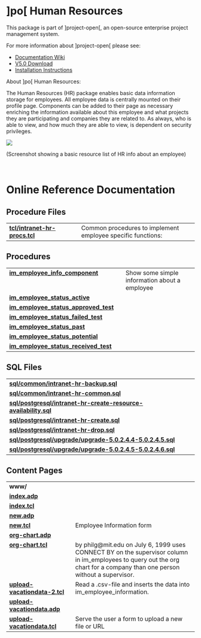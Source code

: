 # ]po[ Human Resources
This package is part of ]project-open[, an open-source enterprise project management system.

For more information about ]project-open[ please see:
* [Documentation Wiki](http://www.project-open.com/en/)
* [V5.0 Download](https://sourceforge.net/projects/project-open/files/project-open/V5.0/)
* [Installation Instructions](http://www.project-open.com/en/list-installers)

About ]po[ Human Resources:

<p><p>The Human Resources (HR) package enables basic data information storage for employees. All employee data is centrally mounted on their profile page. Components can be added to their page as necessary enriching the information available about this employee and what projects they are participating and companies they are related to. As always, who is able to view, and how much they are able to view, is dependent on security privileges. <p><p><img src="http://www.project-open.com/images/manual_screenshots/screenshot_human_resource_management.gif" /><p>(Screenshot showing a basic resource list of HR info about an employee) <p><p> &shy; 

# Online Reference Documentation

## Procedure Files

<table cellpadding="0" cellspacing="0"><tr valign="top"><td style="width:35%"><b><a href="http://www.project-open.com//api-doc/procs-file-view?version_id=1027&amp;path=packages/intranet-hr/tcl/intranet-hr-procs.tcl">tcl/intranet-hr-procs.tcl</a></b></td><td></td><td>Common procedures to implement employee specific functions: </td></tr></table>

## Procedures

<table cellpadding="0" cellspacing="0"><tr valign="top"><td style="width:35%"><b><a href="http://www.project-open.com//api-doc/proc-view?version_id=1027&amp;proc=im_employee_info_component">im_employee_info_component</a></b></td><td></td><td>Show some simple information about a employee </td></tr><tr valign="top"><td style="width:35%"><b><a href="http://www.project-open.com//api-doc/proc-view?version_id=1027&amp;proc=im_employee_status_active">im_employee_status_active</a></b></td><td></td><td></td></tr><tr valign="top"><td style="width:35%"><b><a href="http://www.project-open.com//api-doc/proc-view?version_id=1027&amp;proc=im_employee_status_approved_test">im_employee_status_approved_test</a></b></td><td></td><td></td></tr><tr valign="top"><td style="width:35%"><b><a href="http://www.project-open.com//api-doc/proc-view?version_id=1027&amp;proc=im_employee_status_failed_test">im_employee_status_failed_test</a></b></td><td></td><td></td></tr><tr valign="top"><td style="width:35%"><b><a href="http://www.project-open.com//api-doc/proc-view?version_id=1027&amp;proc=im_employee_status_past">im_employee_status_past</a></b></td><td></td><td></td></tr><tr valign="top"><td style="width:35%"><b><a href="http://www.project-open.com//api-doc/proc-view?version_id=1027&amp;proc=im_employee_status_potential">im_employee_status_potential</a></b></td><td></td><td></td></tr><tr valign="top"><td style="width:35%"><b><a href="http://www.project-open.com//api-doc/proc-view?version_id=1027&amp;proc=im_employee_status_received_test">im_employee_status_received_test</a></b></td><td></td><td></td></tr></table>

## SQL Files

<table cellpadding="0" cellspacing="0"><tr valign="top"><td><b><a href="http://www.project-open.com//api-doc/display-sql?package_key=intranet-hr&amp;url=common/intranet-hr-backup.sql&amp;version_id=1027">sql/common/intranet-hr-backup.sql</a></b></td><td></td><td></td></tr><tr valign="top"><td><b><a href="http://www.project-open.com//api-doc/display-sql?package_key=intranet-hr&amp;url=common/intranet-hr-common.sql&amp;version_id=1027">sql/common/intranet-hr-common.sql</a></b></td><td></td><td></td></tr><tr valign="top"><td><b><a href="http://www.project-open.com//api-doc/display-sql?package_key=intranet-hr&amp;url=postgresql/intranet-hr-create-resource-availability.sql&amp;version_id=1027">sql/postgresql/intranet-hr-create-resource-availability.sql</a></b></td><td></td><td></td></tr><tr valign="top"><td><b><a href="http://www.project-open.com//api-doc/display-sql?package_key=intranet-hr&amp;url=postgresql/intranet-hr-create.sql&amp;version_id=1027">sql/postgresql/intranet-hr-create.sql</a></b></td><td></td><td></td></tr><tr valign="top"><td><b><a href="http://www.project-open.com//api-doc/display-sql?package_key=intranet-hr&amp;url=postgresql/intranet-hr-drop.sql&amp;version_id=1027">sql/postgresql/intranet-hr-drop.sql</a></b></td><td></td><td></td></tr><tr valign="top"><td><b><a href="http://www.project-open.com//api-doc/display-sql?package_key=intranet-hr&amp;url=postgresql/upgrade/upgrade-5.0.2.4.4-5.0.2.4.5.sql&amp;version_id=1027">sql/postgresql/upgrade/upgrade-5.0.2.4.4-5.0.2.4.5.sql</a></b></td><td></td><td></td></tr><tr valign="top"><td><b><a href="http://www.project-open.com//api-doc/display-sql?package_key=intranet-hr&amp;url=postgresql/upgrade/upgrade-5.0.2.4.5-5.0.2.4.6.sql&amp;version_id=1027">sql/postgresql/upgrade/upgrade-5.0.2.4.5-5.0.2.4.6.sql</a></b></td><td></td><td></td></tr></table>

## Content Pages

<table cellpadding="0" cellspacing="0"><tr valign="top"><td><b>www/</b></td></tr><tr valign="top"><td style="width:35%"><b><a href="http://www.project-open.com//api-doc/content-page-view?version_id=1027&amp;path=packages/intranet-hr/www/index.adp">index.adp</a></b></td><td></td></tr><tr valign="top"><td style="width:35%"><b><a href="http://www.project-open.com//api-doc/content-page-view?version_id=1027&amp;path=packages/intranet-hr/www/index.tcl">index.tcl</a></b></td><td></td></tr><tr valign="top"><td style="width:35%"><b><a href="http://www.project-open.com//api-doc/content-page-view?version_id=1027&amp;path=packages/intranet-hr/www/new.adp">new.adp</a></b></td><td></td></tr><tr valign="top"><td style="width:35%"><b><a href="http://www.project-open.com//api-doc/content-page-view?version_id=1027&amp;path=packages/intranet-hr/www/new.tcl">new.tcl</a></b></td><td>Employee Information form</td></tr><tr valign="top"><td style="width:35%"><b><a href="http://www.project-open.com//api-doc/content-page-view?version_id=1027&amp;path=packages/intranet-hr/www/org-chart.adp">org-chart.adp</a></b></td><td></td></tr><tr valign="top"><td style="width:35%"><b><a href="http://www.project-open.com//api-doc/content-page-view?version_id=1027&amp;path=packages/intranet-hr/www/org-chart.tcl">org-chart.tcl</a></b></td><td>by philg@mit.edu on July 6, 1999 uses CONNECT BY on the supervisor column in im_employees to query out the org chart for a company than one person without a supervisor.</td></tr><tr valign="top"><td style="width:35%"><b><a href="http://www.project-open.com//api-doc/content-page-view?version_id=1027&amp;path=packages/intranet-hr/www/upload-vacationdata-2.tcl">upload-vacationdata-2.tcl</a></b></td><td>Read a .csv-file and inserts the data into im_employee_information.</td></tr><tr valign="top"><td style="width:35%"><b><a href="http://www.project-open.com//api-doc/content-page-view?version_id=1027&amp;path=packages/intranet-hr/www/upload-vacationdata.adp">upload-vacationdata.adp</a></b></td><td></td></tr><tr valign="top"><td style="width:35%"><b><a href="http://www.project-open.com//api-doc/content-page-view?version_id=1027&amp;path=packages/intranet-hr/www/upload-vacationdata.tcl">upload-vacationdata.tcl</a></b></td><td>Serve the user a form to upload a new file or URL</td></tr></table>

